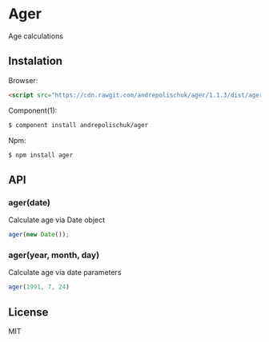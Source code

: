# Ager

  Age calculations

## Instalation

  Browser:

```html
<script src="https://cdn.rawgit.com/andrepolischuk/ager/1.1.3/dist/ager.min.js"></script>
```

  Component(1):

```sh
$ component install andrepolischuk/ager
```

  Npm:

```sh
$ npm install ager
```

## API

### ager(date)

  Calculate age via Date object

```js
ager(new Date());
```

### ager(year, month, day)

  Calculate age via date parameters

```js
ager(1991, 7, 24)
```

## License

  MIT
